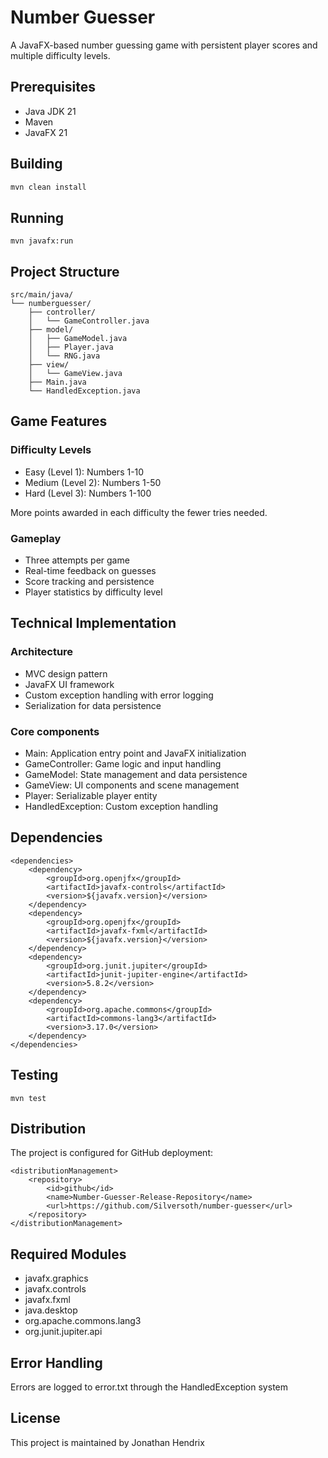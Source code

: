 # Number Guesser

A JavaFX-based number guessing game with persistent player scores and multiple difficulty levels.

## Prerequisites

- Java JDK 21
- Maven
- JavaFX 21

## Building

```bash
mvn clean install
```

## Running
```
mvn javafx:run
```

## Project Structure
```
src/main/java/
└── numberguesser/
    ├── controller/
    │   └── GameController.java
    ├── model/
    │   ├── GameModel.java
    │   ├── Player.java
    │   └── RNG.java
    ├── view/
    │   └── GameView.java
    ├── Main.java
    └── HandledException.java
```
## Game Features

### Difficulty Levels
* Easy (Level 1): Numbers 1-10
* Medium (Level 2): Numbers 1-50
* Hard (Level 3): Numbers 1-100

More points awarded in each difficulty the fewer tries needed.

### Gameplay
* Three attempts per game
* Real-time feedback on guesses
* Score tracking and persistence
* Player statistics by difficulty level

## Technical Implementation
### Architecture
* MVC design pattern
* JavaFX UI framework
* Custom exception handling with error logging
* Serialization for data persistence
### Core components
* Main: Application entry point and JavaFX initialization
* GameController: Game logic and input handling
* GameModel: State management and data persistence
* GameView: UI components and scene management
* Player: Serializable player entity
* HandledException: Custom exception handling

## Dependencies
```
<dependencies>
    <dependency>
        <groupId>org.openjfx</groupId>
        <artifactId>javafx-controls</artifactId>
        <version>${javafx.version}</version>
    </dependency>
    <dependency>
        <groupId>org.openjfx</groupId>
        <artifactId>javafx-fxml</artifactId>
        <version>${javafx.version}</version>
    </dependency>
    <dependency>
        <groupId>org.junit.jupiter</groupId>
        <artifactId>junit-jupiter-engine</artifactId>
        <version>5.8.2</version>
    </dependency>
    <dependency>
        <groupId>org.apache.commons</groupId>
        <artifactId>commons-lang3</artifactId>
        <version>3.17.0</version>
    </dependency>
</dependencies>
```
## Testing
```
mvn test
```

## Distribution
The project is configured for GitHub deployment:
```
<distributionManagement>
    <repository>
        <id>github</id>
        <name>Number-Guesser-Release-Repository</name>
        <url>https://github.com/Silversoth/number-guesser</url>
    </repository>
</distributionManagement>
```
## Required Modules
* javafx.graphics
* javafx.controls
* javafx.fxml
* java.desktop
* org.apache.commons.lang3
* org.junit.jupiter.api

## Error Handling
Errors are logged to error.txt through the HandledException system

## License

This project is maintained by Jonathan Hendrix